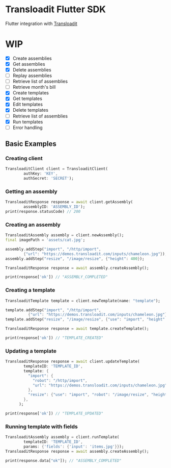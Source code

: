 # Transloadit Flutter SDK

Flutter integration with [Transloadit](https://transloadit.com/)

# WIP

- [x] Create assemblies
- [x] Get assemblies
- [x] Delete assemblies
- [ ] Replay assemblies
- [ ] Retrieve list of assemblies
- [ ] Retrieve month's bill
- [x] Create templates
- [x] Get templates
- [x] Edit templates
- [x] Delete templates
- [ ] Retrieve list of assemblies
- [x] Run templates
- [ ] Error handling

## Basic Examples

### Creating client
```dart
TransloaditClient client = TransloaditClient(
        authKey: 'KEY',
        authSecret: 'SECRET');
```

### Getting an assembly
```dart
TransloaditResponse response = await client.getAssembly(
        assemblyID: 'ASSEMBLY_ID');
print(response.statusCode) // 200
```

### Creating an assembly
```dart
TransloaditAssembly assembly = client.newAssembly();
final imagePath = 'assets/cat.jpg';

assembly.addStep("import", "/http/import",
        {"url": "https://demos.transloadit.com/inputs/chameleon.jpg"});
assembly.addStep("resize", "/image/resize", {"height": 400});

TransloaditResponse response = await assembly.createAssembly();

print(response['ok']) // "ASSEMBLY_COMPLETED"
```

### Creating a template
```dart
TransloaditTemplate template = client.newTemplate(name: "template");

template.addStep("import", "/http/import",
          {"url": "https://demos.transloadit.com/inputs/chameleon.jpg"});
template.addStep("resize", "/image/resize", {"use": "import", "height": 400});

TransloaditResponse response = await template.createTemplate();

print(response['ok']) // "TEMPLATE_CREATED"
```

### Updating a template
```dart
TransloaditResponse response = await client.updateTemplate(
        templateID: 'TEMPLATE_ID',
        template: {
          "import": {
            "robot": "/http/import",
            "url": "https://demos.transloadit.com/inputs/chameleon.jpg"
          },
          "resize": {"use": "import", "robot": "/image/resize", "height": 200}
        },
      );

print(response['ok']) // "TEMPLATE_UPDATED"
```

### Running template with fields
```dart
TransloaditAssembly assembly = client.runTemplate(
        templateID: 'TEMPLATE_ID', 
        params: {'fields': {'input': 'items.jpg'}});
TransloaditResponse response = await assembly.createAssembly();

print(response.data["ok"]); // "ASSEMBLY_COMPLETED"
```